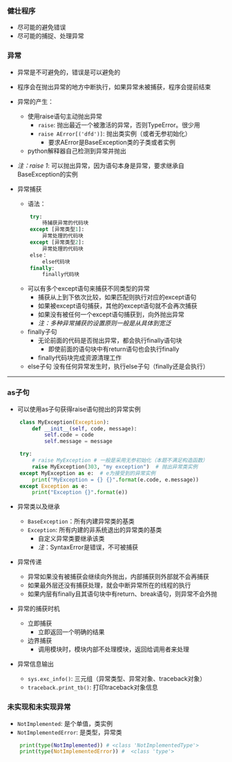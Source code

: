 ### 健壮程序
- 尽可能的避免错误
- 尽可能的捕捉、处理异常

### 异常
- 异常是不可避免的，错误是可以避免的
- 程序会在抛出异常的地方中断执行，如果异常未被捕获，程序会提前结束
- 异常的产生：
    - 使用raise语句主动抛出异常
        - `raise`: 抛出最近一个被激活的异常，否则TypeError。很少用
        - `raise AError[('dfd')]`: 抛出类实例（或者无参初始化）
            - 要求AError是BaseException类的子类或者实例
    - python解释器自己检测到异常并抛出
- *注：raise 1*: 可以抛出异常，因为语句本身是异常，要求继承自BaseException的实例

- 异常捕获
    - 语法：
    ```Python
        try:
            待捕获异常的代码块
        except [异常类型1]:
            异常处理的代码块
        except [异常类型2]:
            异常处理的代码块
        else：
            else代码块
        finally:
            finally代码块
    ```
    - 可以有多个except语句来捕获不同类型的异常
        - 捕获从上到下依次比较，如果匹配则执行对应的except语句
        - 如果被except语句捕获，其他的except语句就不会再次捕获
        - 如果没有被任何一个except语句捕获到，向外抛出异常
        - *注：多种异常捕获的设置原则一般是从具体到宽泛*
    - finally子句
        - 无论前面的代码是否抛出异常，都会执行finally语句块
            - 即使前面的语句块中有return语句也会执行finally
        - finally代码块完成资源清理工作
    - else子句
        没有任何异常发生时，执行else子句（finally还是会执行）

***
### as子句
- 可以使用as子句获得raise语句抛出的异常实例
```Python
    class MyException(Exception):
        def __init__(self, code, message):
            self.code = code
            self.message = message

    try:
        # raise MyException # 一般是采用无参初始化（本题不满足构造函数）
        raise MyException(303, "my exception")  # 抛出异常类实例
    except MyException as e:  # e为接受到的异常实例
        print("MyException = {} {}".format(e.code, e.message))
    except Exception as e:
        print("Exception {}".format(e))
```

- 异常类以及继承
    - `BaseException`：所有内建异常类的基类
    - `Exception`: 所有内建的非系统退出的异常类的基类
        - 自定义异常类要继承该类
        - *注*：SyntaxError是错误，不可被捕获
    
- 异常传递
    - 异常如果没有被捕获会继续向外抛出，内部捕获则外部就不会再捕获
    - 如果最外层还没有捕获处理，就会中断异常所在的线程的执行
    - 如果内层有finally且其语句块中有return、break语句，则异常不会外抛

- 异常的捕获时机
    - 立即捕获
        - 立即返回一个明确的结果
    - 边界捕获
        - 调用模块时，模块内部不处理模块，返回给调用者来处理

- 异常信息输出
    - `sys.exc_info()`: 三元组（异常类型、异常对象、traceback对象）
    - `traceback.print_tb()`: 打印traceback对象信息

### 未实现和未实现异常
- `NotImplemented`: 是个单值，类实例
- `NotImplementedError`: 是类型，异常类
```Python
    print(type(NotImplemented)) # <class 'NotImplementedType'>
    print(type(NotImplementedError)) #  <class 'type'>
```